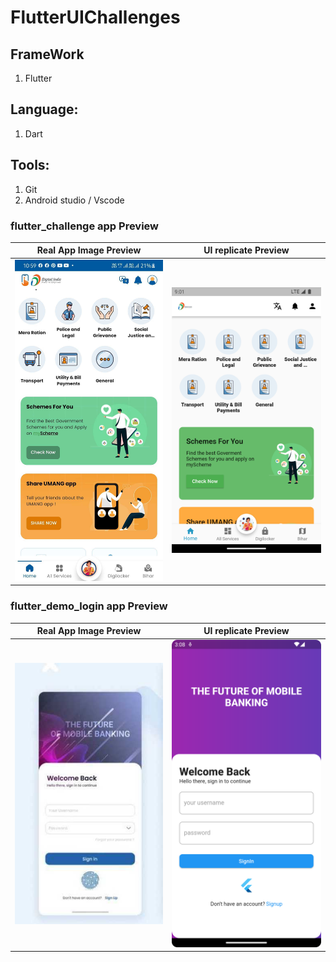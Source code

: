 # FlutterUIChallenges

## FrameWork
1. Flutter

## Language:
1. Dart

## Tools:
1. Git
2. Android studio / Vscode

### flutter_challenge app Preview

|        Real App Image Preview        |        UI replicate Preview        |
|:----------------------------------:|:-----------------------------------:|
| <img src="realapp.jpg" width="350"> | <img src="sample.png" width="350"> |


### flutter_demo_login app Preview

|        Real App Image Preview        |        UI replicate Preview        |
|:----------------------------------:|:-----------------------------------:|
| <img src="login_real.jpg" width="350"> | <img src="login_sample.png" width="350"> |